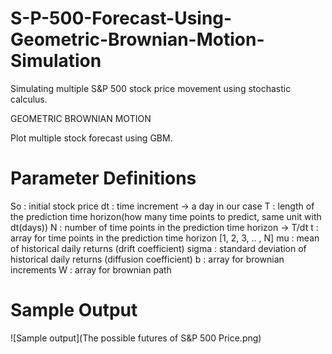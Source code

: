 # S-P-500-Forecast-Using-Geometric-Brownian-Motion-Simulation
Simulating multiple S&amp;P 500 stock price movement using stochastic calculus.

GEOMETRIC BROWNIAN MOTION

Plot multiple stock forecast using GBM.

# Parameter Definitions

  So    :   initial stock price
  dt    :   time increment -> a day in our case
  T     :   length of the prediction time horizon(how many time points to predict, same unit with dt(days))
  N     :   number of time points in the prediction time horizon -> T/dt
  t     :   array for time points in the prediction time horizon [1, 2, 3, .. , N]
  mu    :   mean of historical daily returns (drift coefficient)
  sigma :   standard deviation of historical daily returns (diffusion coefficient)
  b     :   array for brownian increments
  W     :   array for brownian path

# Sample Output
![Sample output](The possible futures of S&P 500 Price.png)
